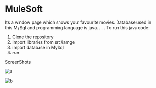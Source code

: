 # MuleSoft
Its a window page which shows your favourite movies.
Database used in this MySql and programming language is java.
.
.
.
To run this java code:
1. Clone the repository
2. Import libraries from src/iamge
3. import database in MySql
4. run

ScreenShots

![a](https://user-images.githubusercontent.com/69139303/159081634-5268c4dd-0b81-42c9-9c31-58a5057127bf.png)


![b](https://user-images.githubusercontent.com/69139303/159081671-54c6eb35-9025-4a84-9265-5c2492db9cc0.png)
